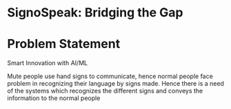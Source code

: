 # SignoSpeak: Bridging the Gap

# Problem Statement
Smart Innovation with AI/ML

Mute people use hand signs to communicate, hence normal people face problem in recognizing their language by signs made. Hence there is a need of the systems which recognizes the different signs and conveys the information to the normal people

